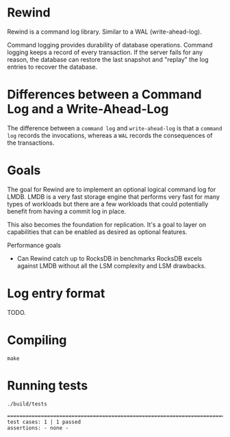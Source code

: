 # Rewind
Rewind is a command log library. Similar to a WAL (write-ahead-log).

Command logging provides durability of database operations. Command logging keeps a record of every transaction. If the server fails for any reason, the database can restore the last snapshot and "replay" the log entries to recover the database.

# Differences between a Command Log and a Write-Ahead-Log
The difference between a `command log` and `write-ahead-log` is that a `command log` records the invocations, whereas a `WAL` records the consequences of the transactions.

# Goals
The goal for Rewind are to implement an optional logical command log for LMDB. LMDB is a very fast storage engine that performs very fast for many types of workloads but there are a few workloads that could potentially benefit from having a commit log in place.

This also becomes the foundation for replication. It's a goal to layer on capabilities that can be enabled as desired as optional features.

Performance goals
* Can Rewind catch up to RocksDB in benchmarks RocksDB excels against LMDB without all the LSM complexity and LSM drawbacks.

# Log entry format
TODO.

# Compiling
```
make
```

# Running tests
```
./build/tests

===============================================================================
test cases: 1 | 1 passed
assertions: - none -
```
